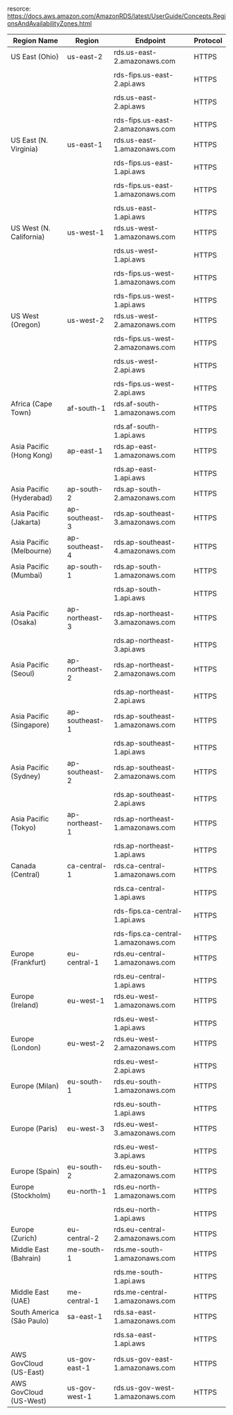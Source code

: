 resorce: https://docs.aws.amazon.com/AmazonRDS/latest/UserGuide/Concepts.RegionsAndAvailabilityZones.html

| Region Name               | Region         | Endpoint                            | Protocol |
|---------------------------|----------------|-------------------------------------|----------|
| US East (Ohio)            | us-east-2      | rds.us-east-2.amazonaws.com         | HTTPS    |
|                           |                |                                     |          |
|                           |                | rds-fips.us-east-2.api.aws          | HTTPS    |
|                           |                |                                     |          |
|                           |                | rds.us-east-2.api.aws               | HTTPS    |
|                           |                |                                     |          |
|                           |                | rds-fips.us-east-2.amazonaws.com    | HTTPS    |
| US East (N. Virginia)     | us-east-1      | rds.us-east-1.amazonaws.com         | HTTPS    |
|                           |                |                                     |          |
|                           |                | rds-fips.us-east-1.api.aws          | HTTPS    |
|                           |                |                                     |          |
|                           |                | rds-fips.us-east-1.amazonaws.com    | HTTPS    |
|                           |                |                                     |          |
|                           |                | rds.us-east-1.api.aws               | HTTPS    |
| US West (N. California)   | us-west-1      | rds.us-west-1.amazonaws.com         | HTTPS    |
|                           |                |                                     |          |
|                           |                | rds.us-west-1.api.aws               | HTTPS    |
|                           |                |                                     |          |
|                           |                | rds-fips.us-west-1.amazonaws.com    | HTTPS    |
|                           |                |                                     |          |
|                           |                | rds-fips.us-west-1.api.aws          | HTTPS    |
| US West (Oregon)          | us-west-2      | rds.us-west-2.amazonaws.com         | HTTPS    |
|                           |                |                                     |          |
|                           |                | rds-fips.us-west-2.amazonaws.com    | HTTPS    |
|                           |                |                                     |          |
|                           |                | rds.us-west-2.api.aws               | HTTPS    |
|                           |                |                                     |          |
|                           |                | rds-fips.us-west-2.api.aws          | HTTPS    |
| Africa (Cape Town)        | af-south-1     | rds.af-south-1.amazonaws.com        | HTTPS    |
|                           |                |                                     |          |
|                           |                | rds.af-south-1.api.aws              | HTTPS    |
| Asia Pacific (Hong Kong)  | ap-east-1      | rds.ap-east-1.amazonaws.com         | HTTPS    |
|                           |                |                                     |          |
|                           |                | rds.ap-east-1.api.aws               | HTTPS    |
| Asia Pacific (Hyderabad)  | ap-south-2     | rds.ap-south-2.amazonaws.com        | HTTPS    |
| Asia Pacific (Jakarta)    | ap-southeast-3 | rds.ap-southeast-3.amazonaws.com    | HTTPS    |
| Asia Pacific (Melbourne)  | ap-southeast-4 | rds.ap-southeast-4.amazonaws.com    | HTTPS    |
| Asia Pacific (Mumbai)     | ap-south-1     | rds.ap-south-1.amazonaws.com        | HTTPS    |
|                           |                |                                     |          |
|                           |                | rds.ap-south-1.api.aws              | HTTPS    |
| Asia Pacific (Osaka)      | ap-northeast-3 | rds.ap-northeast-3.amazonaws.com    | HTTPS    |
|                           |                |                                     |          |
|                           |                | rds.ap-northeast-3.api.aws          | HTTPS    |
| Asia Pacific (Seoul)      | ap-northeast-2 | rds.ap-northeast-2.amazonaws.com    | HTTPS    |
|                           |                |                                     |          |
|                           |                | rds.ap-northeast-2.api.aws          | HTTPS    |
| Asia Pacific (Singapore)  | ap-southeast-1 | rds.ap-southeast-1.amazonaws.com    | HTTPS    |
|                           |                |                                     |          |
|                           |                | rds.ap-southeast-1.api.aws          | HTTPS    |
| Asia Pacific (Sydney)     | ap-southeast-2 | rds.ap-southeast-2.amazonaws.com    | HTTPS    |
|                           |                |                                     |          |
|                           |                | rds.ap-southeast-2.api.aws          | HTTPS    |
| Asia Pacific (Tokyo)      | ap-northeast-1 | rds.ap-northeast-1.amazonaws.com    | HTTPS    |
|                           |                |                                     |          |
|                           |                | rds.ap-northeast-1.api.aws          | HTTPS    |
| Canada (Central)          | ca-central-1   | rds.ca-central-1.amazonaws.com      | HTTPS    |
|                           |                |                                     |          |
|                           |                | rds.ca-central-1.api.aws            | HTTPS    |
|                           |                |                                     |          |
|                           |                | rds-fips.ca-central-1.api.aws       | HTTPS    |
|                           |                |                                     |          |
|                           |                | rds-fips.ca-central-1.amazonaws.com | HTTPS    |
| Europe (Frankfurt)        | eu-central-1   | rds.eu-central-1.amazonaws.com      | HTTPS    |
|                           |                |                                     |          |
|                           |                | rds.eu-central-1.api.aws            | HTTPS    |
| Europe (Ireland)          | eu-west-1      | rds.eu-west-1.amazonaws.com         | HTTPS    |
|                           |                |                                     |          |
|                           |                | rds.eu-west-1.api.aws               | HTTPS    |
| Europe (London)           | eu-west-2      | rds.eu-west-2.amazonaws.com         | HTTPS    |
|                           |                |                                     |          |
|                           |                | rds.eu-west-2.api.aws               | HTTPS    |
| Europe (Milan)            | eu-south-1     | rds.eu-south-1.amazonaws.com        | HTTPS    |
|                           |                |                                     |          |
|                           |                | rds.eu-south-1.api.aws              | HTTPS    |
| Europe (Paris)            | eu-west-3      | rds.eu-west-3.amazonaws.com         | HTTPS    |
|                           |                |                                     |          |
|                           |                | rds.eu-west-3.api.aws               | HTTPS    |
| Europe (Spain)            | eu-south-2     | rds.eu-south-2.amazonaws.com        | HTTPS    |
| Europe (Stockholm)        | eu-north-1     | rds.eu-north-1.amazonaws.com        | HTTPS    |
|                           |                |                                     |          |
|                           |                | rds.eu-north-1.api.aws              | HTTPS    |
| Europe (Zurich)           | eu-central-2   | rds.eu-central-2.amazonaws.com      | HTTPS    |
| Middle East (Bahrain)     | me-south-1     | rds.me-south-1.amazonaws.com        | HTTPS    |
|                           |                |                                     |          |
|                           |                | rds.me-south-1.api.aws              | HTTPS    |
| Middle East (UAE)         | me-central-1   | rds.me-central-1.amazonaws.com      | HTTPS    |
| South America (São Paulo) | sa-east-1      | rds.sa-east-1.amazonaws.com         | HTTPS    |
|                           |                |                                     |          |
|                           |                | rds.sa-east-1.api.aws               | HTTPS    |
| AWS GovCloud (US-East)    | us-gov-east-1  | rds.us-gov-east-1.amazonaws.com     | HTTPS    |
| AWS GovCloud (US-West)    | us-gov-west-1  | rds.us-gov-west-1.amazonaws.com     | HTTPS    |
